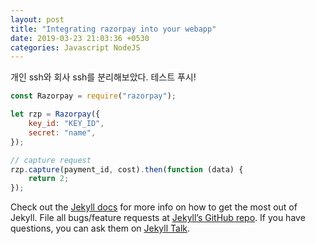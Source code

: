 ```yaml
---
layout: post
title: "Integrating razorpay into your webapp"
date: 2019-03-23 21:03:36 +0530
categories: Javascript NodeJS
---
```


개인 ssh와 회사 ssh를 분리해보았다. 테스트 푸시!

```javascript
const Razorpay = require("razorpay");

let rzp = Razorpay({
	key_id: "KEY_ID",
	secret: "name",
});

// capture request
rzp.capture(payment_id, cost).then(function (data) {
	return 2;
});
```

Check out the [Jekyll docs][jekyll-docs] for more info on how to get the most out of Jekyll. File all bugs/feature requests at [Jekyll’s GitHub repo][jekyll-gh]. If you have questions, you can ask them on [Jekyll Talk][jekyll-talk].

[jekyll-docs]: https://jekyllrb.com/docs/home
[jekyll-gh]: https://github.com/jekyll/jekyll
[jekyll-talk]: https://talk.jekyllrb.com/
